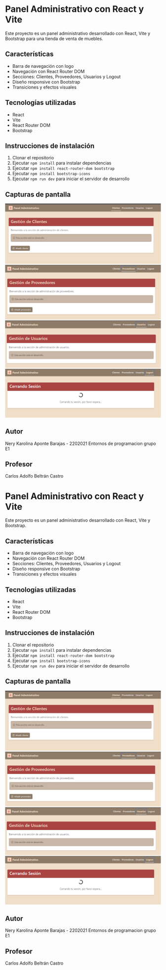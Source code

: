 # Panel Administrativo con React y Vite

Este proyecto es un panel administrativo desarrollado con React, Vite y Bootstrap
para una tienda de venta de muebles.

## Características

- Barra de navegación con logo
- Navegación con React Router DOM
- Secciones: Clientes, Proveedores, Usuarios y Logout
- Diseño responsive con Bootstrap
- Transiciones y efectos visuales

## Tecnologías utilizadas

- React
- Vite
- React Router DOM
- Bootstrap

## Instrucciones de instalación

1. Clonar el repositorio
2. Ejecutar `npm install` para instalar dependencias
3. Ejecutar `npm install react-router-dom bootstrap`
4. Ejecutar `npm install bootstrap-icons`
5. Ejecutar `npm run dev` para iniciar el servidor de desarrollo

## Capturas de pantalla

![Sección clientes](image-1.png)
![Sección Proveedores](image-2.png)
![Sección Ususarios](image-3.png)
![Sección Logout](image-4.png)

## Autor

Nery Karolina Aponte Barajas - 2202021
Entornos de programacion grupo E1

## Profesor

Carlos Adolfo Beltrán Castro
# Panel Administrativo con React y Vite

Este proyecto es un panel administrativo desarrollado con React, Vite y Bootstrap.

## Características

- Barra de navegación con logo
- Navegación con React Router DOM
- Secciones: Clientes, Proveedores, Usuarios y Logout
- Diseño responsive con Bootstrap
- Transiciones y efectos visuales

## Tecnologías utilizadas

- React
- Vite
- React Router DOM
- Bootstrap

## Instrucciones de instalación

1. Clonar el repositorio
2. Ejecutar `npm install` para instalar dependencias
3. Ejecutar `npm install react-router-dom bootstrap`
4. Ejecutar `npm install bootstrap-icons`
5. Ejecutar `npm run dev` para iniciar el servidor de desarrollo

## Capturas de pantalla

![Sección clientes](image-1.png)
![Sección Proveedores](image-2.png)
![Sección Ususarios](image-3.png)
![Sección Logout](image-4.png)

## Autor

Nery Karolina Aponte Barajas - 2202021
Entornos de programacion grupo E1

## Profesor

Carlos Adolfo Beltrán Castro